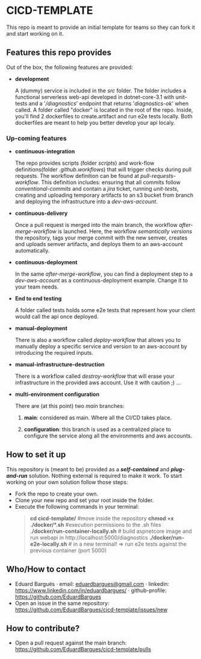 # CICD-TEMPLATE

This repo is meant to provide an initial template for teams so they can fork it and start working on it.

## Features this repo provides

Out of the box, the following features are provided:

- **development**

  A (dummy) service is included in the _src_ folder. The folder includes a functional serverless web-api developed in dotnet-core-3.1 with unit-tests and a '_/diagnostics_' endpoint that returns '_diagnostics-ok_' when called.
  A folder called "docker" is located in the root of the repo. Inside, you'll find 2 dockerfiles to create.artifact and run e2e tests locally. Both dockerfiles are meant to help you better develop your api localy.

### Up-coming features

- **continuous-integration**

  The repo provides scripts (folder _scripts_) and work-flow definitions(folder _.github.workflows_) that will trigger checks during pull requests. The workflow definition can be found at _pull-requests-workflow_. This definition includes: ensuring that all commits follow _conventional-commits_ and contain a _jira_ ticket, running _unit-tests_, creating and uploading temporary artifacts to an s3 bucket from branch and deploying the infrastructure into a _dev-aws-account_.

- **continuous-delivery**

  Once a pull request is merged into the main branch, the workflow _after-merge-workflow_ is launched. Here, the workflow _semantically versions_ the repository, tags your merge commit with the new semver, creates and uploads semver artifacts, and deploys them to an aws-account automatically.

- **continuous-deployment**

  In the same _after-merge-workflow_, you can find a deployment step to a _dev-aws-account_ as a continuous-deployment example. Change it to your team needs.

- **End to end testing**

  A folder called tests holds some e2e tests that represent how your client would call the api once deployed.

- **manual-deployment**

  There is also a workflow called _deploy-workflow_ that allows you to manually deploy a specific service and version to an aws-account by introducing the required inputs.

- **manual-infrastructure-destruction**

  There is a workflow called _destroy-workflow_ that will erase your infrastructure in the provided aws account. Use it with caution ;) ...

- **multi-environment configuration**

  There are (at this point) two _main_ branches:

  1. **main**: considered as main. Where all the CI/CD takes place.

  2. **configuration**: this branch is used as a centralized place to configure the service along all the environments and aws accounts.

## How to set it up

This repository is (meant to be) provided as a **_self-contained_** and **_plug-and-run_** solution. Nothing external is required to make it work.
To start working on your own solution follow those steps:

- Fork the repo to create your own.
- Clone your new repo and set your root inside the folder.
- Execute the following commands in your terminal:
  > **cd cicd-template/** #move inside the repository
  > **chmod +x ./docker/\*.sh** #execution permissions to the .sh files
  > **./docker/run-container-locally.sh** # build aspnetcore image and run webapi in http://localhost:5000/diagnostics
  > **./docker/run-e2e-locally.sh** # in a new terminal! => run e2e tests against the previous container (port 5000)

## Who/How to contact

- Eduard Bargués
  · email: eduardbargues@gmail.com
  · linkedin: https://www.linkedin.com/in/eduardbargues/
  · github-profile: https://github.com/EduardBargues
- Open an issue in the same repository: https://github.com/EduardBargues/cicd-template/issues/new

## How to contribute?

- Open a pull request against the main branch: https://github.com/EduardBargues/cicd-template/pulls
